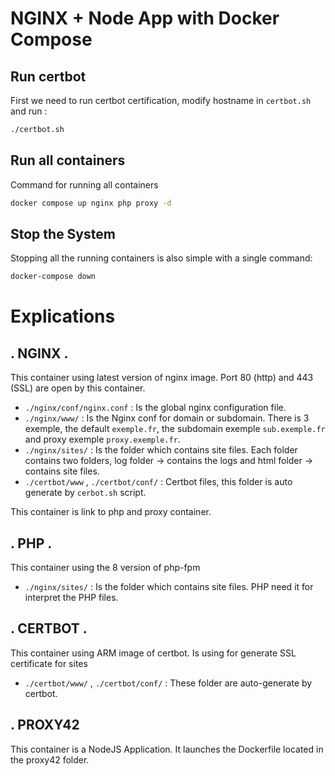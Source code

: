 # NGINX + Node App with Docker Compose

## Run certbot
First we need to run certbot certification, modify hostname in `certbot.sh`
and run :
```bash
./certbot.sh
```

## Run all containers
Command for running all containers
```bash
docker compose up nginx php proxy -d
```

## Stop the System
Stopping all the running containers is also simple with a single command:
```bash
docker-compose down
```

# Explications

## . NGINX .
This container using latest version of nginx image.
Port 80 (http) and 443 (SSL) are open by this container.

- `./nginx/conf/nginx.conf` : Is the global nginx configuration file.
- `./nginx/www/` : Is the Nginx conf for domain or subdomain. There is 3 exemple, the default `exemple.fr`, the subdomain exemple `sub.exemple.fr` and proxy exemple `proxy.exemple.fr`.
- `./nginx/sites/` : Is the folder which contains site files. Each folder contains two folders, log folder -> contains the logs and html folder -> contains site files.
- `./certbot/www` , `./certbot/conf/` : Certbot files, this folder is auto generate by `cerbot.sh` script.

This container is link to php and proxy container.

## . PHP .
This container using the 8 version of php-fpm

- `./nginx/sites/` : Is the folder which contains site files. PHP need it for interpret the PHP files.

## . CERTBOT .
This container using ARM image of certbot.
Is using for generate SSL certificate for sites

- `./certbot/www/` , `./certbot/conf/` : These folder are auto-generate by certbot.

## . PROXY42
This container is a NodeJS Application.
It launches the Dockerfile located in the proxy42 folder.

